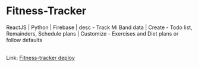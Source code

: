 # Fitness-Tracker
ReactJS | Python | Firebase | desc - Track Mi Band data | Create - Todo list, Remainders, Schedule plans | Customize - Exercises and Diet plans or follow defaults 


<br>
Link: <a href="https://fitness-tracker-24.web.app/">Fitness-tracker deploy</a>

